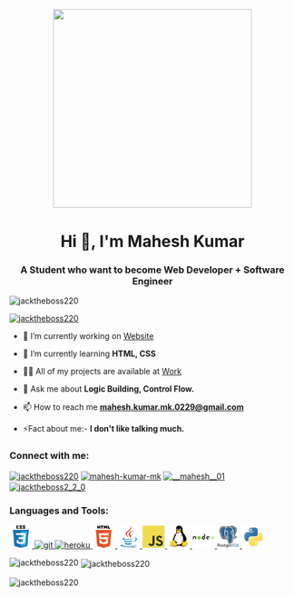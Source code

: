 <p align="center">
<img src="https://i.ibb.co/bsPz3ff/my-Github-Logo.gif"  width="350" height="350">
  </p>

<h1 align="center">Hi 👋, I'm Mahesh Kumar</h1>
<h3 align="center">A Student who want to become Web Developer + Software Engineer</h3>

<p align="left"> <img src="https://komarev.com/ghpvc/?username=jacktheboss220&label=Profile%20views&color=080eba&style=flat" alt="jacktheboss220" /> </p>

<p align="left"> <a href="https://github.com/ryo-ma/github-profile-trophy"><img src="https://github-profile-trophy.vercel.app/?username=jacktheboss220" alt="jacktheboss220" /></a> </p>

- 🔭 I’m currently working on [Website](https://copyrightedd.herokuapp.com)

- 🌱 I’m currently learning **HTML, CSS**

- 👨‍💻 All of my projects are available at [Work](https://github.com/jacktheboss220?tab=repositories)

- 💬 Ask me about **Logic Building, Control Flow.**

- 📫 How to reach me **mahesh.kumar.mk.0229@gmail.com**

<!-- - 📄 Know about my experiences [CV](https://1drv.ms/w/s!Al5z2tz5TWH7kGkuvln1BYDN5vkT?e=zMKpcR) -->

- ⚡Fact about me:- **I don't like talking much.**

<h3 align="left">Connect with me:</h3>
<p align="left">
<a href="https://twitter.com/jacktheboss220" target="blank"><img align="center" src="https://raw.githubusercontent.com/rahuldkjain/github-profile-readme-generator/master/src/images/icons/Social/twitter.svg" alt="jacktheboss220" height="30" width="40" /></a>
<a href="https://linkedin.com/in/mahesh-kumar-mk" target="blank"><img align="center" src="https://raw.githubusercontent.com/rahuldkjain/github-profile-readme-generator/master/src/images/icons/Social/linked-in-alt.svg" alt="mahesh-kumar-mk" height="30" width="40" /></a>
<a href="https://instagram.com/__mahesh__01" target="blank"><img align="center" src="https://raw.githubusercontent.com/rahuldkjain/github-profile-readme-generator/master/src/images/icons/Social/instagram.svg" alt="__mahesh__01" height="30" width="40" /></a>
<a href="https://www.hackerrank.com/jacktheboss2_2_0" target="blank"><img align="center" src="https://raw.githubusercontent.com/rahuldkjain/github-profile-readme-generator/master/src/images/icons/Social/hackerrank.svg" alt="jacktheboss2_2_0" height="30" width="40" /></a>
</p>

<h3 align="left">Languages and Tools:</h3>
<p align="left"> <a href="https://www.w3schools.com/css/" target="_blank" rel="noreferrer"> <img src="https://raw.githubusercontent.com/devicons/devicon/master/icons/css3/css3-original-wordmark.svg" alt="css3" width="40" height="40"/> </a> <a href="https://git-scm.com/" target="_blank" rel="noreferrer"> <img src="https://www.vectorlogo.zone/logos/git-scm/git-scm-icon.svg" alt="git" width="40" height="40"/> </a> <a href="https://heroku.com" target="_blank" rel="noreferrer"> <img src="https://www.vectorlogo.zone/logos/heroku/heroku-icon.svg" alt="heroku" width="40" height="40"/> </a> <a href="https://www.w3.org/html/" target="_blank" rel="noreferrer"> <img src="https://raw.githubusercontent.com/devicons/devicon/master/icons/html5/html5-original-wordmark.svg" alt="html5" width="40" height="40"/> </a> <a href="https://www.java.com" target="_blank" rel="noreferrer"> <img src="https://raw.githubusercontent.com/devicons/devicon/master/icons/java/java-original.svg" alt="java" width="40" height="40"/> </a> <a href="https://developer.mozilla.org/en-US/docs/Web/JavaScript" target="_blank" rel="noreferrer"> <img src="https://raw.githubusercontent.com/devicons/devicon/master/icons/javascript/javascript-original.svg" alt="javascript" width="40" height="40"/> </a> <a href="https://www.linux.org/" target="_blank" rel="noreferrer"> <img src="https://raw.githubusercontent.com/devicons/devicon/master/icons/linux/linux-original.svg" alt="linux" width="40" height="40"/> </a> <a href="https://nodejs.org" target="_blank" rel="noreferrer"> <img src="https://raw.githubusercontent.com/devicons/devicon/master/icons/nodejs/nodejs-original-wordmark.svg" alt="nodejs" width="40" height="40"/> </a> <a href="https://www.postgresql.org" target="_blank" rel="noreferrer"> <img src="https://raw.githubusercontent.com/devicons/devicon/master/icons/postgresql/postgresql-original-wordmark.svg" alt="postgresql" width="40" height="40"/> </a> <a href="https://www.python.org" target="_blank" rel="noreferrer"> <img src="https://raw.githubusercontent.com/devicons/devicon/master/icons/python/python-original.svg" alt="python" width="40" height="40"/> </a> </p>

<p><img align="left" src="https://github-readme-stats.vercel.app/api/top-langs?username=jacktheboss220&show_icons=true&theme=cobalt&title_color=e9e9f1&text_color=32b399&locale=en&layout=compact" alt="jacktheboss220" /></p>

<p>&nbsp;<img align="center" src="https://github-readme-stats.vercel.app/api?username=jacktheboss220&show_icons=true&theme=dark&title_color=18ec69&text_color=d91212&bg_color=181616&locale=en" alt="jacktheboss220" /></p>

<p><img align="center" src="https://github-readme-streak-stats.herokuapp.com/?user=jacktheboss220&theme=dark" alt="jacktheboss220" /></p>

